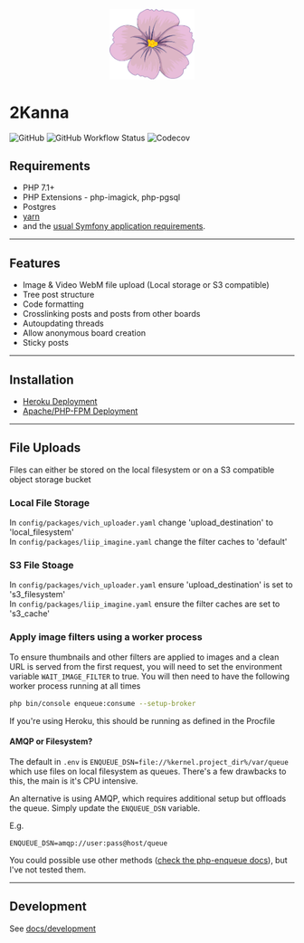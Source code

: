 <p align="center">
    <img width="150px" src="public/vi.png">
</p>

2Kanna
======

![GitHub](https://img.shields.io/github/license/linnit/2kanna?style=flat-square)
![GitHub Workflow Status](https://img.shields.io/github/workflow/status/linnit/2kanna/Symfony%20with%20PostgreSQL?style=flat-square)
![Codecov](https://img.shields.io/codecov/c/github/linnit/2kanna?style=flat-square)

Requirements
------------
   * PHP 7.1+
   * PHP Extensions - php-imagick, php-pgsql
   * Postgres
   * [yarn][1]
   * and the [usual Symfony application requirements][2].

---

## Features

   * Image & Video WebM file upload (Local storage or S3 compatible)
   * Tree post structure
   * Code formatting
   * Crosslinking posts and posts from other boards
   * Autoupdating threads
   * Allow anonymous board creation
   * Sticky posts

---

## Installation

   * [Heroku Deployment](docs/heroku_deployment.md)
   * [Apache/PHP-FPM Deployment](docs/apache_php_deployment.md)

---

## File Uploads

Files can either be stored on the local filesystem or on a S3 compatible object storage bucket

### Local File Storage

In `config/packages/vich_uploader.yaml` change 'upload_destination' to 'local_filesystem'  
In `config/packages/liip_imagine.yaml` change the filter caches to 'default'

### S3 File Stoage

In `config/packages/vich_uploader.yaml` ensure 'upload_destination' is set to 's3_filesystem'  
In `config/packages/liip_imagine.yaml` ensure the filter caches are set to 's3_cache'


### Apply image filters using a worker process

To ensure thumbnails and other filters are applied to images and a clean URL is served from the first request, you will need to set the environment variable `WAIT_IMAGE_FILTER` to true. You will then need to have the following worker process running at all times

```bash
php bin/console enqueue:consume --setup-broker
```

If you're using Heroku, this should be running as defined in the Procfile

#### AMQP or Filesystem?

The default in `.env` is `ENQUEUE_DSN=file://%kernel.project_dir%/var/queue` which use files on local filesystem as queues. There's a few drawbacks to this, the main is it's CPU intensive.

An alternative is using AMQP, which requires additional setup but offloads the queue. Simply update the `ENQUEUE_DSN` variable.

E.g.

```
ENQUEUE_DSN=amqp://user:pass@host/queue
```

You could possible use other methods ([check the php-enqueue docs][3]), but I've not tested them.

---

## Development

See [docs/development](docs/development.md)


[1]: https://classic.yarnpkg.com/en/docs/install
[2]: https://symfony.com/doc/4.4/setup.html
[3]: https://php-enqueue.github.io/transport